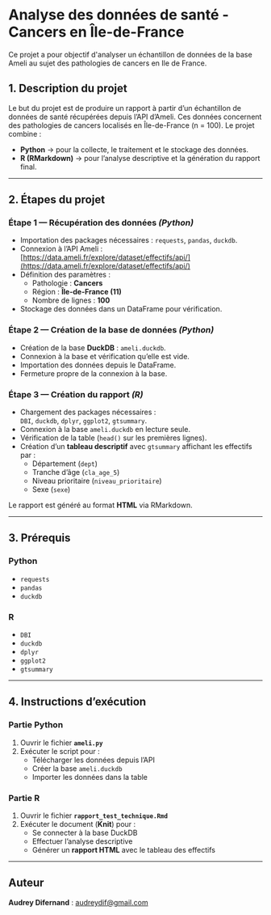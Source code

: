 # Analyse des données de santé - Cancers en Île-de-France
Ce projet a pour objectif d'analyser un échantillon de données de la base Ameli au sujet des pathologies de cancers en Ile de France.

## 1. Description du projet
Le but du projet est de produire un rapport à partir d’un échantillon de données de santé récupérées depuis l’API d’Ameli.
Ces données concernent des pathologies de cancers localisés en Île-de-France (n = 100).
Le projet combine :  
- **Python** → pour la collecte, le traitement et le stockage des données.  
- **R (RMarkdown)** → pour l’analyse descriptive et la génération du rapport final.

---

## 2. Étapes du projet

### Étape 1 — Récupération des données *(Python)* 
- Importation des packages nécessaires : `requests`, `pandas`, `duckdb`.  
- Connexion à l’API Ameli : [https://data.ameli.fr/explore/dataset/effectifs/api/](https://data.ameli.fr/explore/dataset/effectifs/api/)  
- Définition des paramètres :
  - Pathologie : **Cancers**
  - Région : **Île-de-France (11)**
  - Nombre de lignes : **100**
- Stockage des données dans un DataFrame pour vérification.  

### Étape 2 — Création de la base de données *(Python)* 
- Création de la base **DuckDB** : `ameli.duckdb`.  
- Connexion à la base et vérification qu’elle est vide.  
- Importation des données depuis le DataFrame.  
- Fermeture propre de la connexion à la base.  

### Étape 3 — Création du rapport *(R)* 
- Chargement des packages nécessaires :  
  `DBI`, `duckdb`, `dplyr`, `ggplot2`, `gtsummary`.  
- Connexion à la base `ameli.duckdb` en lecture seule.  
- Vérification de la table (`head()` sur les premières lignes).  
- Création d’un **tableau descriptif** avec `gtsummary` affichant les effectifs par :  
  - Département (`dept`)  
  - Tranche d’âge (`cla_age_5`)  
  - Niveau prioritaire (`niveau_prioritaire`)  
  - Sexe (`sexe`)  

Le rapport est généré au format **HTML** via RMarkdown.

---

## 3. Prérequis  

### Python  
- `requests`  
- `pandas`  
- `duckdb`  

### R  
- `DBI`  
- `duckdb`  
- `dplyr`  
- `ggplot2`  
- `gtsummary`  

---

## 4. Instructions d’exécution  

### Partie Python  
1. Ouvrir le fichier **`ameli.py`**  
2. Exécuter le script pour :  
   - Télécharger les données depuis l’API  
   - Créer la base `ameli.duckdb`  
   - Importer les données dans la table  

### Partie R  
1. Ouvrir le fichier **`rapport_test_technique.Rmd`**  
2. Exécuter le document (**Knit**) pour :  
   - Se connecter à la base DuckDB  
   - Effectuer l’analyse descriptive  
   - Générer un **rapport HTML** avec le tableau des effectifs  

---

## Auteur  
**Audrey Difernand** : 
 <audreydif@gmail.com>


